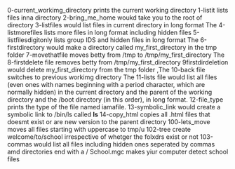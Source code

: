 0-current_workimg_directory prints the current working directory
1-listit lists files inna directory
2-bring_me_home woukd take you to the root of directory
3-listfiles would list files in current directory in long format
The 4-listmorefiles lists more files in long format including hidden files
5-listfilesdigitonly lists group IDS and hidden files in long format
The 6-firstdirectory would make a directory called my_first_directory in the tmp folder
7-movethatfile moves betty from /tmp to /tmp/my_first_directory
The 8-firstdelete file removes betty from /tmp/my_first_directory
9firstdirdeletion would delete my_first_directory from the tmp folder
,The 10-back file switches to previous workimg directory
The 11-lists file would list all files (even ones with names beginning with a period character, which are normally hidden) in the current directory and the parent of the working directory and the /boot directory (in this order), in long format.
12-file_type prints the type of the file named iamafile.
13-symbolic_link would create a symbolic link to /bin/ls called __ls__
14-copy_html copies all .html files that doesmt exist or are new version to the parent directory
100-lets_move moves all files starting with uppercase to tmp/u
102-tree create welcome/to/school irrespective of whetger the folxdrs exist or not
103-commas would list all files including hidden ones seperated by commas amd directories end with a /
School.mgc makes yiur computer detect school files
